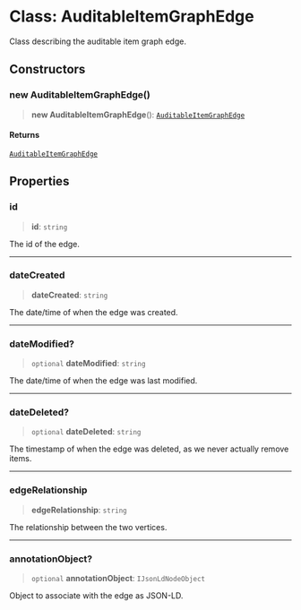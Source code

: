 # Class: AuditableItemGraphEdge

Class describing the auditable item graph edge.

## Constructors

### new AuditableItemGraphEdge()

> **new AuditableItemGraphEdge**(): [`AuditableItemGraphEdge`](AuditableItemGraphEdge.md)

#### Returns

[`AuditableItemGraphEdge`](AuditableItemGraphEdge.md)

## Properties

### id

> **id**: `string`

The id of the edge.

***

### dateCreated

> **dateCreated**: `string`

The date/time of when the edge was created.

***

### dateModified?

> `optional` **dateModified**: `string`

The date/time of when the edge was last modified.

***

### dateDeleted?

> `optional` **dateDeleted**: `string`

The timestamp of when the edge was deleted, as we never actually remove items.

***

### edgeRelationship

> **edgeRelationship**: `string`

The relationship between the two vertices.

***

### annotationObject?

> `optional` **annotationObject**: `IJsonLdNodeObject`

Object to associate with the edge as JSON-LD.
